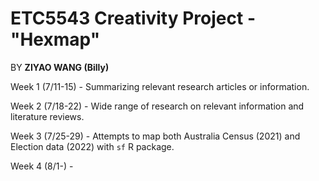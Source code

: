 # ETC5543 Creativity Project - "Hexmap"

BY **ZIYAO WANG (Billy)**

Week 1 (7/11-15) - Summarizing relevant research articles or information.


Week 2 (7/18-22) - Wide range of research on relevant information and literature reviews.  

Week 3 (7/25-29) - Attempts to map both Australia Census (2021) and Election data (2022) with `sf` R package.      

Week 4 (8/1-) - 
